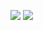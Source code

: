 ![](https://github-readme-stats.vercel.app/api?username=vince-ai&show_icons=true)
![](https://github-readme-stats.vercel.app/api/top-langs/?username=vince-ai&layout=compact)
